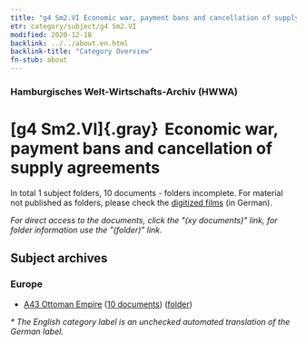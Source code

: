 ```yaml
---
title: "g4 Sm2.VI Economic war, payment bans and cancellation of supply agreements"
etr: category/subject/g4 Sm2.VI
modified: 2020-12-18
backlink: ../../about.en.html
backlink-title: "Category Overview"
fn-stub: about
---
```


### Hamburgisches Welt-Wirtschafts-Archiv (HWWA)
# [g4 Sm2.VI]{.gray}&#8201; Economic war, payment bans and cancellation of supply agreements&#160; 





In total 1 subject folders, 10 documents - folders incomplete.
For material not published as folders, please check the [digitized films](/film/h1_sh) (in German).

_For direct access to the documents, click the "(xy documents)" link, for folder information use the "(folder)" link._

## Subject archives



### Europe

- [A43 Ottoman Empire](../../../geo/about.en.html#A43) (<a href="https://dfg-viewer.de/show/?tx_dlf[id]=https://pm20.zbw.eu/mets/sh/1410xx/141034/1634xx/163408/public.mets.en.xml" target="_blank">10 documents</a>) ([folder](http://purl.org/pressemappe20/folder/sh/141034,163408))


_* The English category label is an unchecked automated translation of the German label._

